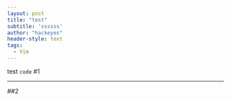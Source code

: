 ```yaml
---
layout: post
title: "test"
subtitle: 'ssssss'
author: "hackeyes"
header-style: text
tags:
  - Vim
---
```

test
`code`
#1
***
##2
